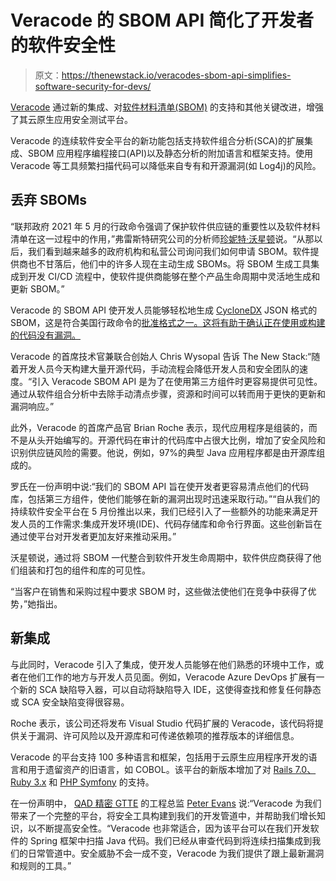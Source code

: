 # Veracode 的 SBOM API 简化了开发者的软件安全性

> 原文：<https://thenewstack.io/veracodes-sbom-api-simplifies-software-security-for-devs/>

[Veracode](https://thenewstack.io/adding-security-to-the-developers-workflow/) 通过新的集成、对[软件材料清单(SBOM)](https://thenewstack.io/securing-the-software-supply-chain-with-a-software-bill-of-materials/) 的支持和其他关键改进，增强了其云原生应用安全测试平台。

Veracode 的连续软件安全平台的新功能包括支持软件组合分析(SCA)的扩展集成、SBOM 应用程序编程接口(API)以及静态分析的附加语言和框架支持。使用 Veracode 等工具频繁扫描代码可以降低来自专有和开源漏洞(如 Log4j)的风险。

## 丢弃 SBOMs

“联邦政府 2021 年 5 月的行政命令强调了保护软件供应链的重要性以及软件材料清单在这一过程中的作用，”弗雷斯特研究公司的分析师[珍妮特·沃星顿](https://www.forrester.com/analyst-bio/janet-worthington/BIO18144)说。“从那以后，我们看到越来越多的政府机构和私营公司询问我们如何申请 SBOM。软件提供商也不甘落后，他们中的许多人现在主动生成 SBOMs。将 SBOM 生成工具集成到开发 CI/CD 流程中，使软件提供商能够在整个产品生命周期中灵活地生成和更新 SBOM。”

Veracode 的 SBOM API 使开发人员能够轻松地生成 [CycloneDX](https://cyclonedx.org/) JSON 格式的 SBOM，这是符合美国行政命令的[批准格式之一。这将有助于确认正在使用或构建的代码没有漏洞。](https://www.veracode.com/executive-order)

Veracode 的首席技术官兼联合创始人 Chris Wysopal 告诉 The New Stack:“随着开发人员今天构建大量开源代码，手动流程会降低开发人员和安全团队的速度。“引入 Veracode SBOM API 是为了在使用第三方组件时更容易提供可见性。通过从软件组合分析中去除手动清点步骤，资源和时间可以转而用于更快的更新和漏洞响应。”

此外，Veracode 的首席产品官 Brian Roche 表示，现代应用程序是组装的，而不是从头开始编写的。开源代码在审计的代码库中占很大比例，增加了安全风险和识别供应链风险的需要。他说，例如，97%的典型 Java 应用程序都是由开源库组成的。

罗氏在一份声明中说:“我们的 SBOM API 旨在使开发者更容易清点他们的代码库，包括第三方组件，使他们能够在新的漏洞出现时迅速采取行动。”“自从我们的持续软件安全平台在 5 月份推出以来，我们已经引入了一些额外的功能来满足开发人员的工作需求:集成开发环境(IDE)、代码存储库和命令行界面。这些创新旨在通过使平台对开发者更加友好来推动采用。”

沃星顿说，通过将 SBOM 一代整合到软件开发生命周期中，软件供应商获得了他们组装和打包的组件和库的可见性。

“当客户在销售和采购过程中要求 SBOM 时，这些做法使他们在竞争中获得了优势，”她指出。

## 新集成

与此同时，Veracode 引入了集成，使开发人员能够在他们熟悉的环境中工作，或者在他们工作的地方与开发人员见面。例如，Veracode Azure DevOps 扩展有一个新的 SCA 缺陷导入器，可以自动将缺陷导入 IDE，这使得查找和修复任何静态或 SCA 安全缺陷变得很容易。

Roche 表示，该公司还将发布 Visual Studio 代码扩展的 Veracode，该代码将提供关于漏洞、许可风险以及开源库和可传递依赖项的推荐版本的详细信息。

Veracode 的平台支持 100 多种语言和框架，包括用于云原生应用程序开发的语言和用于遗留资产的旧语言，如 COBOL。该平台的新版本增加了对 [Rails 7.0、Ruby 3.x](https://guides.rubyonrails.org/7_0_release_notes.html) 和 [PHP Symfony](https://symfony.com/) 的支持。

在一份声明中， [QAD 精密 GTTE](https://www.precisionsoftware.com/qad-precision-gtte) 的工程总监 [Peter Evans](https://www.linkedin.com/in/peter-evans-174367109/?originalSubdomain=ie) 说:“Veracode 为我们带来了一个完整的平台，将安全工具构建到我们的开发管道中，并帮助我们增长知识，以不断提高安全性。“Veracode 也非常适合，因为该平台可以在我们开发软件的 Spring 框架中扫描 Java 代码。我们已经从审查代码到将连续扫描集成到我们的日常管道中。安全威胁不会一成不变，Veracode 为我们提供了跟上最新漏洞和规则的工具。”

<svg xmlns:xlink="http://www.w3.org/1999/xlink" viewBox="0 0 68 31" version="1.1"><title>Group</title> <desc>Created with Sketch.</desc></svg>